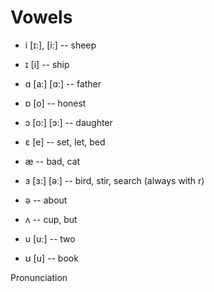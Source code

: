 # Vowels 
* i [ɪ:], [i:] -- sheep
* ɪ [i] -- ship


* ɑ [a:] [ɑ:] -- father 
* ɒ [o] -- honest 
* ɔ [o:] [ɔ:] -- daughter


* ɛ [e] -- set, let, bed
* æ  -- bad, cat
* ɜ [ɜ:] [əː] -- bird, stir, search (always with r)


* ə -- about
* ʌ -- cup, but


* u [u:] -- two
* ʊ [u] -- book

Pronunciation
